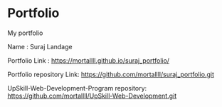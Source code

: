 # Portfolio
My portfolio

Name : Suraj Landage

Portfolio Link : https://mortallll.github.io/suraj_portfolio/

Portfolio repository Link: https://github.com/mortallll/suraj_portfolio.git



UpSkill-Web-Development-Program  repository: https://github.com/mortallll/UpSkill-Web-Development.git

